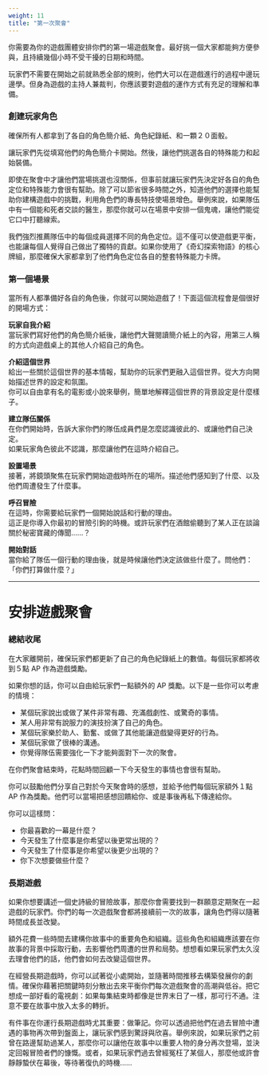 ```yaml
---
weight: 11
title: "第一次聚會"
---
```


你需要為你的遊戲團體安排你們的第一場遊戲聚會。最好挑一個大家都能夠方便參與，且持續幾個小時不受干擾的日期和時間。

玩家們不需要在開始之前就熟悉全部的規則，他們大可以在遊戲進行的過程中邊玩邊學。但身為遊戲的主持人兼裁判，你應該要對遊戲的運作方式有充足的理解和準備。

### 創建玩家角色
確保所有人都拿到了各自的角色簡介紙、角色紀錄紙、和一顆２０面骰。

讓玩家們先從填寫他們的角色簡介卡開始。然後，讓他們挑選各自的特殊能力和起始裝備。

即使在聚會中才讓他們當場挑選也沒關係，但事前就讓玩家們先決定好各自的角色定位和特殊能力會很有幫助。除了可以節省很多時間之外，知道他們的選擇也能幫助你建構遊戲中的挑戰，利用角色們的專長特技使場景增色。舉例來說，如果隊伍中有一個能和死者交談的醫生，那麼你就可以在場景中安排一個鬼魂，讓他們能從它口中打聽線索。

我們強烈推薦隊伍中的每個成員選擇不同的角色定位。這不僅可以使遊戲更平衡，也能讓每個人覺得自己做出了獨特的貢獻。如果你使用了《奇幻探索物語》的核心牌組，那麼確保大家都拿到了他們角色定位各自的整套特殊能力卡牌。

### 第一個場景
當所有人都準備好各自的角色後，你就可以開始遊戲了！下面這個流程會是個很好的開場方式：

**玩家自我介紹**<br/>
當玩家們寫好他們的角色簡介紙後，讓他們大聲閱讀簡介紙上的內容，用第三人稱的方式向遊戲桌上的其他人介紹自己的角色。

**介紹這個世界**<br/>
給出一些關於這個世界的基本情報，幫助你的玩家們更融入這個世界。從大方向開始描述世界的設定和氛圍。<br/>
你可以自由拿有名的電影或小說來舉例，簡單地解釋這個世界的背景設定是什麼樣子。

**建立隊伍關係**<br/>
在你們開始時，告訴大家你們的隊伍成員們是怎麼認識彼此的、或讓他們自己決定。<br/>
如果玩家角色彼此不認識，那麼讓他們在這時介紹自己。

**設置場景**<br/>
接著，將鏡頭聚焦在玩家們開始遊戲時所在的場所。描述他們感知到了什麼、以及他們周遭發生了什麼事。

**呼召冒險**<br/>
在這時，你需要給玩家們一個開始說話和行動的理由。<br/>
這正是你導入你最初的冒險引鉤的時機。或許玩家們在酒館偷聽到了某人正在談論關於秘密寶藏的傳聞……？

**開始對話**<br/>
當你給了隊伍一個行動的理由後，就是時候讓他們決定該做些什麼了。問他們：「你們打算做什麼？」

---

# 安排遊戲聚會
### 總結收尾
在大家離開前，確保玩家們都更新了自己的角色紀錄紙上的數值。每個玩家都將收到５點 AP 作為遊戲獎勵。

如果你想的話，你可以自由給玩家們一點額外的 AP 獎勵。以下是一些你可以考慮的情境：
- 某個玩家說出或做了某件非常有趣、充滿戲劇性、或驚奇的事情。
- 某人用非常有說服力的演技扮演了自己的角色。
- 某個玩家樂於助人、勤奮、或做了其他能讓遊戲變得更好的行為。
- 某個玩家做了很棒的溝通。
- 你覺得隊伍需要強化一下才能夠面對下一次的聚會。

在你們聚會結束時，花點時間回顧一下今天發生的事情也會很有幫助。

你可以鼓勵他們分享自己對於今天聚會時的感想，並給予他們每個玩家額外１點 AP 作為獎勵。他們可以當場把感想回饋給你、或是事後再私下傳達給你。

你可以這樣問：
- 你最喜歡的一幕是什麼？
- 今天發生了什麼事是你希望以後更常出現的？
- 今天發生了什麼事是你希望以後更少出現的？
- 你下次想要做些什麼？

### 長期遊戲
如果你想要講述一個史詩級的冒險故事，那麼你會需要找到一群願意定期聚在一起遊戲的玩家們。你們的每一次遊戲聚會都將接續前一次的故事，讓角色們得以隨著時間成長並改變。

額外花費一些時間去建構你故事中的重要角色和組織。這些角色和組織應該要在你故事的背景中採取行動，去影響他們周遭的世界和局勢。想想看如果玩家們太久沒去理會他們的話，他們會如何去改變這個世界。

在經營長期遊戲時，你可以試著從小處開始，並隨著時間推移去構築發展你的劇情。確保你藉著把關鍵時刻分散出去來平衡你們每次遊戲聚會的高潮與低谷。把它想成一部好看的電視劇：如果每集結束時都像是世界末日了一樣，那可行不通。注意不要在故事中放入太多的轉折。

有件事在你運行長期遊戲時尤其重要：做筆記。你可以透過把他們在過去冒險中遭遇的事物再次帶到盤面上，讓玩家們感到驚訝與欣喜。舉例來說，如果玩家們之前曾在路邊幫助過某人，那麼你可以讓他在故事中以重要人物的身分再次登場，並決定回報冒險者們的慷慨。或者，如果玩家們過去曾經冤枉了某個人，那麼他或許會靜靜蟄伏在幕後，等待著復仇的時機……
